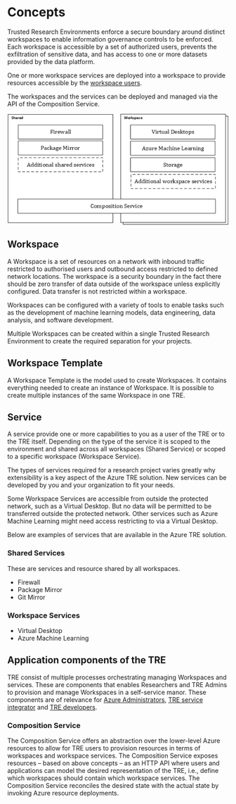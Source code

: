 # Concepts

Trusted Research Environments enforce a secure boundary around distinct workspaces to enable information governance controls to be enforced. Each workspace is accessible by a set of authorized users, prevents the exfiltration of sensitive data, and has access to one or more datasets provided by the data platform.

One or more workspace services are deployed into a workspace to provide resources accessible by the [workspace users](./user-roles.md).

The workspaces and the services can be deployed and managed via the API of the Composition Service.

![Concepts](./assets/treconcepts.png)

## Workspace

A Workspace is a set of resources on a network with inbound traffic restricted to authorised users and outbound access restricted to defined network locations. The workspace is a security boundary in the fact there should be zero transfer of data outside of the workspace unless explicitly configured. Data transfer is not restricted within a workspace.

Workspaces can be configured with a variety of tools to enable tasks such as the development of machine learning models, data engineering, data analysis, and software development.

Multiple Workspaces can be created within a single Trusted Research Environment to create the required separation for your projects.

## Workspace Template

A Workspace Template is the model used to create Workspaces. It contains everything needed to create an instance of Workspace.
It is possible to create multiple instances of the same Workspace in one TRE.

## Service

A service provide one or more capabilities to you as a user of the TRE or to the TRE itself.  Depending on the type of the service it is scoped to the environment and shared across all workspaces (Shared Service) or scoped to a specific workspace (Workspace Service).

The types of services required for a research project varies greatly why extensibility is a key aspect of the Azure TRE solution. New services can be developed by you and your organization to fit your needs.

Some Workspace Services are accessible from outside the protected network, such as a Virtual Desktop. But no data will be permitted to be transferred outside the protected network. Other services such as Azure Machine Learning might need access restricting to via a Virtual Desktop.

Below are examples of services that are available in the Azure TRE solution.

### Shared Services

These are services and resource shared by all workspaces.

- Firewall
- Package Mirror
- Git Mirror

### Workspace Services

- Virtual Desktop
- Azure Machine Learning

## Application components of the TRE

TRE consist of multiple processes orchestrating managing Workspaces and services. These are components that enables Researchers and TRE Admins to provision and manage Workspaces in a self-service manor.
These components are of relevance for [Azure Administrators](user-roles.md#Azure-administrator), [TRE service integrator](user-roles.md#TRE-service-integrator) and [TRE developers](user-roles.md#TRE-developers).

### Composition Service

The Composition Service offers an abstraction over the lower-level Azure resources to allow for TRE users to provision resources in terms of workspaces and workspace services.
The Composition Service exposes resources – based on above concepts – as an HTTP API where users and applications can model the desired representation of the TRE, i.e., define which workspaces should contain which workspace services.
The Composition Service reconciles the desired state with the actual state by invoking Azure resource deployments.

